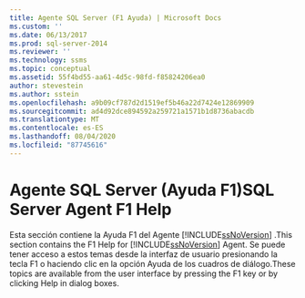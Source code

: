 ```yaml
---
title: Agente SQL Server (F1 Ayuda) | Microsoft Docs
ms.custom: ''
ms.date: 06/13/2017
ms.prod: sql-server-2014
ms.reviewer: ''
ms.technology: ssms
ms.topic: conceptual
ms.assetid: 55f4bd55-aa61-4d5c-98fd-f85824206ea0
author: stevestein
ms.author: sstein
ms.openlocfilehash: a9b09cf787d2d1519ef5b46a22d7424e12869909
ms.sourcegitcommit: ad4d92dce894592a259721a1571b1d8736abacdb
ms.translationtype: MT
ms.contentlocale: es-ES
ms.lasthandoff: 08/04/2020
ms.locfileid: "87745616"
---
```

# <a name="sql-server-agent-f1-help"></a><span data-ttu-id="0ee8c-102">Agente SQL Server (Ayuda F1)</span><span class="sxs-lookup"><span data-stu-id="0ee8c-102">SQL Server Agent F1 Help</span></span>
  <span data-ttu-id="0ee8c-103">Esta sección contiene la Ayuda F1 del Agente [!INCLUDE[ssNoVersion](../../includes/ssnoversion-md.md)] .</span><span class="sxs-lookup"><span data-stu-id="0ee8c-103">This section contains the F1 Help for [!INCLUDE[ssNoVersion](../../includes/ssnoversion-md.md)] Agent.</span></span> <span data-ttu-id="0ee8c-104">Se puede tener acceso a estos temas desde la interfaz de usuario presionando la tecla F1 o haciendo clic en la opción Ayuda de los cuadros de diálogo.</span><span class="sxs-lookup"><span data-stu-id="0ee8c-104">These topics are available from the user interface by pressing the F1 key or by clicking Help in dialog boxes.</span></span>  
  
  
